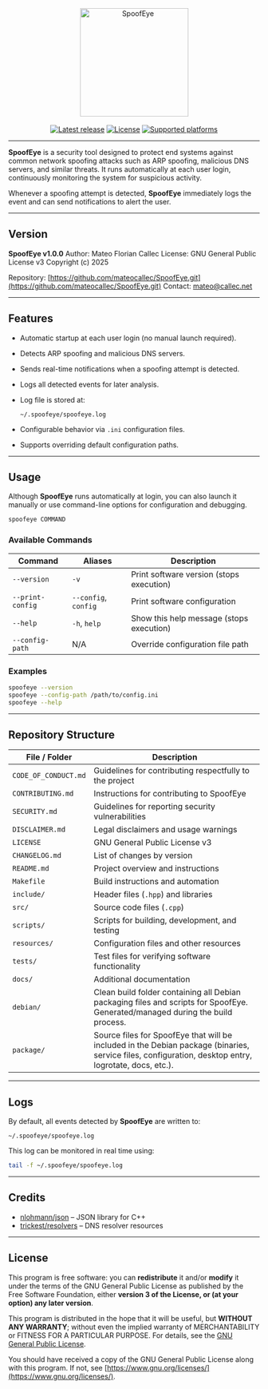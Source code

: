 <div align="center">
    <a href="https://github.com/mateocallec/SpoofEye"><img src="docs/img/logo-2048x2048.png" alt="SpoofEye" height="217" /></a>
</div>

<div>&nbsp;</div>

<div align="center">
    <a href="https://github.com/mateocallec/SpoofEye/releases"><img src="https://img.shields.io/github/v/release/mateocallec/SpoofEye?label=lastest%20release&color=blue&style=flat-square" alt="Latest release" /></a>
    <a href="https://rojo.space/docs"><img src="https://img.shields.io/github/license/mateocallec/SpoofEye?label=license&color=white&style=flat-square" alt="License" /></a>
    <a href="https://github.com/mateocallec/SpoofEye/releases"><img src="https://img.shields.io/badge/platform-Linux-darkred" alt="Supported platforms" /></a>
</div>

<hr />

**SpoofEye** is a security tool designed to protect end systems against common network spoofing attacks such as ARP spoofing, malicious DNS servers, and similar threats. It runs automatically at each user login, continuously monitoring the system for suspicious activity.

Whenever a spoofing attempt is detected, **SpoofEye** immediately logs the event and can send notifications to alert the user.

---

## Version

**SpoofEye v1.0.0**
Author: Mateo Florian Callec
License: GNU General Public License v3
Copyright (c) 2025

Repository: [https://github.com/mateocallec/SpoofEye.git](https://github.com/mateocallec/SpoofEye.git)
Contact: [mateo@callec.net](mailto:mateo@callec.net)

---

## Features

* Automatic startup at each user login (no manual launch required).

* Detects ARP spoofing and malicious DNS servers.

* Sends real-time notifications when a spoofing attempt is detected.

* Logs all detected events for later analysis.

* Log file is stored at:

  ```
  ~/.spoofeye/spoofeye.log
  ```

* Configurable behavior via `.ini` configuration files.

* Supports overriding default configuration paths.

---

## Usage

Although **SpoofEye** runs automatically at login, you can also launch it manually or use command-line options for configuration and debugging.

```bash
spoofeye COMMAND
```

### Available Commands

| Command          | Aliases              | Description                              |
| ---------------- | -------------------- | ---------------------------------------- |
| `--version`      | `-v`                 | Print software version (stops execution) |
| `--print-config` | `--config`, `config` | Print software configuration             |
| `--help`         | `-h`, `help`         | Show this help message (stops execution) |
| `--config-path`  | N/A                  | Override configuration file path         |

### Examples

```bash
spoofeye --version
spoofeye --config-path /path/to/config.ini
spoofeye --help
```

---

## Repository Structure

| File / Folder        | Description                                                                                                                                           |
| -------------------- | ----------------------------------------------------------------------------------------------------------------------------------------------------- |
| `CODE_OF_CONDUCT.md` | Guidelines for contributing respectfully to the project                                                                                               |
| `CONTRIBUTING.md`    | Instructions for contributing to SpoofEye                                                                                                             |
| `SECURITY.md`        | Guidelines for reporting security vulnerabilities                                                                                                     |
| `DISCLAIMER.md`      | Legal disclaimers and usage warnings                                                                                                                  |
| `LICENSE`            | GNU General Public License v3                                                                                                                         |
| `CHANGELOG.md`       | List of changes by version                                                                                                                            |
| `README.md`          | Project overview and instructions                                                                                                                     |
| `Makefile`           | Build instructions and automation                                                                                                                     |
| `include/`           | Header files (`.hpp`) and libraries                                                                                                                   |
| `src/`               | Source code files (`.cpp`)                                                                                                                            |
| `scripts/`           | Scripts for building, development, and testing                                                                                                        |
| `resources/`         | Configuration files and other resources                                                                                                               |
| `tests/`             | Test files for verifying software functionality                                                                                                       |
| `docs/`              | Additional documentation                                                                                                                              |
| `debian/`            | Clean build folder containing all Debian packaging files and scripts for SpoofEye. Generated/managed during the build process.                        |
| `package/`           | Source files for SpoofEye that will be included in the Debian package (binaries, service files, configuration, desktop entry, logrotate, docs, etc.). |

---

## Logs

By default, all events detected by **SpoofEye** are written to:

```
~/.spoofeye/spoofeye.log
```

This log can be monitored in real time using:

```bash
tail -f ~/.spoofeye/spoofeye.log
```

---

## Credits

* [nlohmann/json](https://github.com/nlohmann/json) – JSON library for C++
* [trickest/resolvers](https://github.com/trickest/resolvers?tab=readme-ov-file) – DNS resolver resources

---

## License

This program is free software: you can **redistribute** it and/or **modify** it under the terms of the GNU General Public License as published by the Free Software Foundation, either **version 3 of the License, or (at your option) any later version**.

This program is distributed in the hope that it will be useful, but **WITHOUT ANY WARRANTY**; without even the implied warranty of MERCHANTABILITY or FITNESS FOR A PARTICULAR PURPOSE. For details, see the [GNU General Public License](LICENSE).

You should have received a copy of the GNU General Public License along with this program. If not, see [https://www.gnu.org/licenses/](https://www.gnu.org/licenses/).
